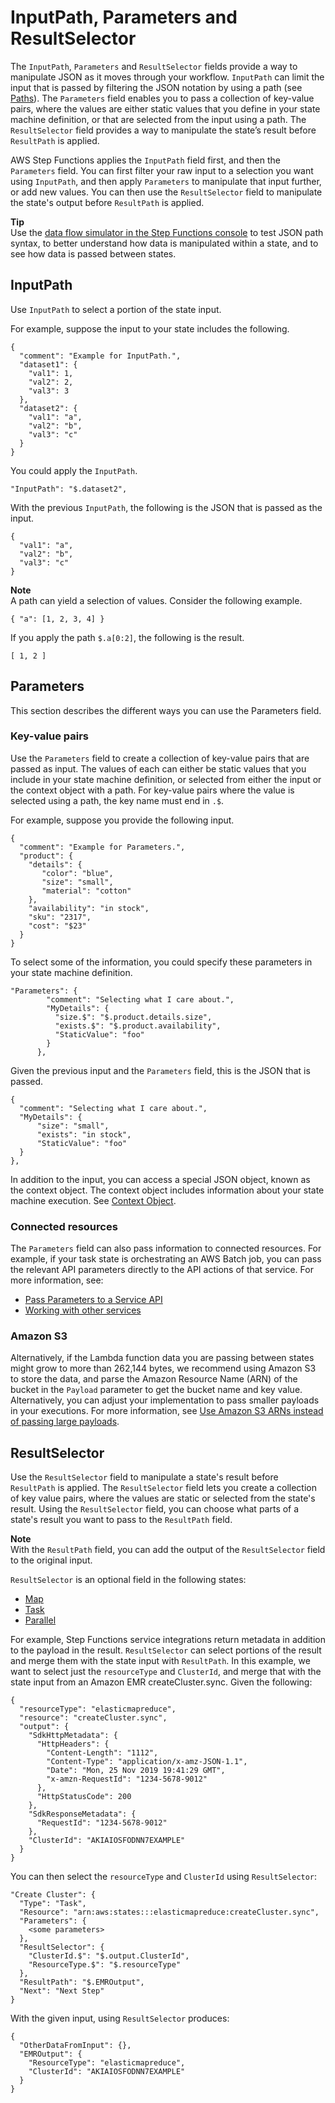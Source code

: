 # InputPath, Parameters and ResultSelector<a name="input-output-inputpath-params"></a>

The `InputPath`, `Parameters` and `ResultSelector` fields provide a way to manipulate JSON as it moves through your workflow\. `InputPath` can limit the input that is passed by filtering the JSON notation by using a path \(see [Paths](amazon-states-language-paths.md)\)\. The `Parameters` field enables you to pass a collection of key\-value pairs, where the values are either static values that you define in your state machine definition, or that are selected from the input using a path\. The `ResultSelector` field provides a way to manipulate the state’s result before `ResultPath` is applied\. 

AWS Step Functions applies the `InputPath` field first, and then the `Parameters` field\. You can first filter your raw input to a selection you want using `InputPath`, and then apply `Parameters` to manipulate that input further, or add new values\. You can then use the `ResultSelector` field to manipulate the state's output before `ResultPath` is applied\.

**Tip**  
Use the [ data flow simulator in the Step Functions console](https://console.aws.amazon.com/states/home?region=us-east-1#/simulator) to test JSON path syntax, to better understand how data is manipulated within a state, and to see how data is passed between states\.

## InputPath<a name="input-output-inputpath"></a>

Use `InputPath` to select a portion of the state input\. 

For example, suppose the input to your state includes the following\.

```
{
  "comment": "Example for InputPath.",
  "dataset1": {
    "val1": 1,
    "val2": 2,
    "val3": 3
  },
  "dataset2": {
    "val1": "a",
    "val2": "b",
    "val3": "c"
  }
}
```

You could apply the `InputPath`\.

```
"InputPath": "$.dataset2",
```

With the previous `InputPath`, the following is the JSON that is passed as the input\.

```
{
  "val1": "a",
  "val2": "b",
  "val3": "c"
}
```

**Note**  
A path can yield a selection of values\. Consider the following example\.  

```
{ "a": [1, 2, 3, 4] }
```
If you apply the path `$.a[0:2]`, the following is the result\.  

```
[ 1, 2 ]
```

## Parameters<a name="input-output-parameters"></a>

This section describes the different ways you can use the Parameters field\. 

### Key\-value pairs<a name="input-output-parameters-keyvalue"></a>

Use the `Parameters` field to create a collection of key\-value pairs that are passed as input\. The values of each can either be static values that you include in your state machine definition, or selected from either the input or the context object with a path\. For key\-value pairs where the value is selected using a path, the key name must end in `.$`\. 

For example, suppose you provide the following input\. 

```
{
  "comment": "Example for Parameters.",
  "product": {
    "details": {
       "color": "blue",
       "size": "small",
       "material": "cotton"
    },
    "availability": "in stock",
    "sku": "2317",
    "cost": "$23"
  }
}
```

To select some of the information, you could specify these parameters in your state machine definition\. 

```
"Parameters": {
        "comment": "Selecting what I care about.",
        "MyDetails": {
          "size.$": "$.product.details.size",
          "exists.$": "$.product.availability",
          "StaticValue": "foo"
        }
      },
```

Given the previous input and the `Parameters` field, this is the JSON that is passed\.

```
{
  "comment": "Selecting what I care about.",
  "MyDetails": {
      "size": "small",
      "exists": "in stock",
      "StaticValue": "foo"
  }
},
```

In addition to the input, you can access a special JSON object, known as the context object\. The context object includes information about your state machine execution\. See [Context Object](input-output-contextobject.md)\.

### Connected resources<a name="input-output-parameters-connected"></a>

The `Parameters` field can also pass information to connected resources\. For example, if your task state is orchestrating an AWS Batch job, you can pass the relevant API parameters directly to the API actions of that service\. For more information, see:
+ [Pass Parameters to a Service API](connect-parameters.md)
+ [Working with other services](concepts-service-integrations.md)

### Amazon S3<a name="input-output-parameters-s3"></a>

Alternatively, if the Lambda function data you are passing between states might grow to more than 262,144 bytes, we recommend using Amazon S3 to store the data, and parse the Amazon Resource Name \(ARN\) of the bucket in the `Payload` parameter to get the bucket name and key value\. Alternatively, you can adjust your implementation to pass smaller payloads in your executions\. For more information, see [Use Amazon S3 ARNs instead of passing large payloads](avoid-exec-failures.md)\.

## ResultSelector<a name="input-output-resultselector"></a>

 Use the `ResultSelector` field to manipulate a state's result before `ResultPath` is applied\. The `ResultSelector` field lets you create a collection of key value pairs, where the values are static or selected from the state's result\. Using the `ResultSelector` field, you can choose what parts of a state's result you want to pass to the `ResultPath` field\.

**Note**  
With the `ResultPath` field, you can add the output of the `ResultSelector` field to the original input\.

`ResultSelector` is an optional field in the following states:
+ [Map](amazon-states-language-map-state.md)
+ [Task](amazon-states-language-task-state.md)
+ [Parallel](amazon-states-language-parallel-state.md)

For example, Step Functions service integrations return metadata in addition to the payload in the result\. `ResultSelector` can select portions of the result and merge them with the state input with `ResultPath`\. In this example, we want to select just the `resourceType` and `ClusterId`, and merge that with the state input from an Amazon EMR createCluster\.sync\. Given the following:

```
{
  "resourceType": "elasticmapreduce",
  "resource": "createCluster.sync",
  "output": {
    "SdkHttpMetadata": {
      "HttpHeaders": {
        "Content-Length": "1112",
        "Content-Type": "application/x-amz-JSON-1.1",
        "Date": "Mon, 25 Nov 2019 19:41:29 GMT",
        "x-amzn-RequestId": "1234-5678-9012"
      },
      "HttpStatusCode": 200
    },
    "SdkResponseMetadata": {
      "RequestId": "1234-5678-9012"
    },
    "ClusterId": "AKIAIOSFODNN7EXAMPLE"
  }
}
```

You can then select the `resourceType` and `ClusterId` using `ResultSelector`:

```
"Create Cluster": {
  "Type": "Task",
  "Resource": "arn:aws:states:::elasticmapreduce:createCluster.sync",
  "Parameters": {
    <some parameters>
  },
  "ResultSelector": {
    "ClusterId.$": "$.output.ClusterId",
    "ResourceType.$": "$.resourceType"
  },
  "ResultPath": "$.EMROutput",
  "Next": "Next Step"
}
```

With the given input, using `ResultSelector` produces:

```
{
  "OtherDataFromInput": {},
  "EMROutput": {
    "ResourceType": "elasticmapreduce",
    "ClusterId": "AKIAIOSFODNN7EXAMPLE"
  }
}
```